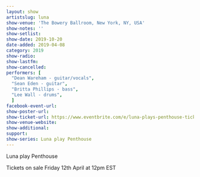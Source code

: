 ```yaml
---
layout: show
artistslug: luna
show-venue: 'The Bowery Ballroom, New York, NY, USA'
show-notes: ''
show-setlist: 
show-date: 2019-10-20
date-added: 2019-04-08
category: 2019
show-radio: 
show-lastfm: 
show-cancelled: 
performers: [
  "Dean Wareham - guitar/vocals",
  "Sean Eden - guitar",
  "Britta Phillips - bass",
  "Lee Wall - drums",
  ]
facebook-event-url: 
show-poster-url: 
show-ticket-url: https://www.eventbrite.com/e/luna-plays-penthouse-tickets-59931109562
show-venue-website: 
show-additional: 
support:
show-series: Luna play Penthouse
---
```

Luna play Penthouse

Tickets on sale Friday 12th April at 12pm EST  

